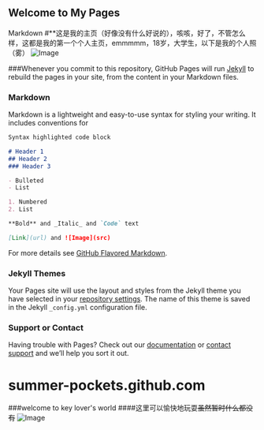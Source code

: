 ## Welcome to My Pages
Markdown
#**这是我的主页（好像没有什么好说的），咳咳，好了，不管怎么样，这都是我的第一个个人主页，emmmmm，18岁，大学生，以下是我的个人照（雾）
![Image](https://image.baidu.com/search/detail?ct=503316480&z=undefined&tn=baiduimagedetail&ipn=d&word=%E7%A8%BB%E8%8D%B7summer%20pockets&step_word=&ie=utf-8&in=&cl=2&lm=-1&st=undefined&hd=undefined&latest=undefined&copyright=undefined&cs=3449484411,147663419&os=1266638863,3735946452&simid=3137064659,3846840006&pn=0&rn=1&di=220&ln=181&fr=&fmq=1604665193423_R&fm=&ic=undefined&s=undefined&se=&sme=&tab=0&width=undefined&height=undefined&face=undefined&is=0,0&istype=0&ist=&jit=&bdtype=0&spn=0&pi=0&gsm=0&objurl=http%3A%2F%2Fi0.hdslb.com%2Fbfs%2Farticle%2F177992c50e28b470bce2ea91b441b8cd07b52228.jpg&rpstart=0&rpnum=0&adpicid=0&force=undefined)

###Whenever you commit to this repository, GitHub Pages will run [Jekyll](https://jekyllrb.com/) to rebuild the pages in your site, from the content in your Markdown files.

### Markdown

Markdown is a lightweight and easy-to-use syntax for styling your writing. It includes conventions for

```markdown
Syntax highlighted code block

# Header 1
## Header 2
### Header 3

- Bulleted
- List

1. Numbered
2. List

**Bold** and _Italic_ and `Code` text

[Link](url) and ![Image](src)
```

For more details see [GitHub Flavored Markdown](https://guides.github.com/features/mastering-markdown/).

### Jekyll Themes

Your Pages site will use the layout and styles from the Jekyll theme you have selected in your [repository settings](https://github.com/umi-summer-forever/summer-pockets.github.com/settings). The name of this theme is saved in the Jekyll `_config.yml` configuration file.

### Support or Contact

Having trouble with Pages? Check out our [documentation](https://docs.github.com/categories/github-pages-basics/) or [contact support](https://github.com/contact) and we’ll help you sort it out.
# **summer-pockets.github.com**
###welcome to key lover's world
####这里可以愉快地玩耍~~虽然暂时什么都没有~~
![Image](https://timgsa.baidu.com/timg?image&quality=80&size=b9999_10000&sec=1604674140533&di=a60c0c60c091f5fdb84c63710b98f1db&imgtype=0&src=http%3A%2F%2Fi0.hdslb.com%2Fbfs%2Farticle%2Fd756789af32ffaab043d54331f883f5a6220d50f.png)

